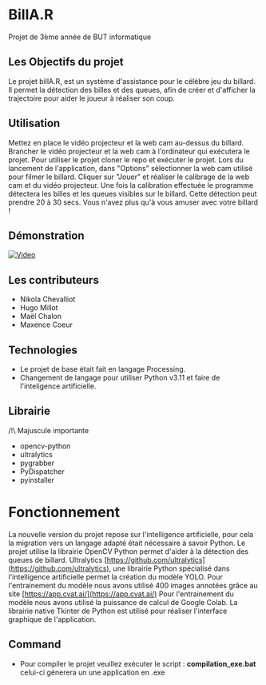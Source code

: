 # BillA.R
Projet de 3ème année de BUT informatique 

## Les Objectifs du projet 
Le projet billA.R, est un système d'assistance pour le célèbre jeu du billard.
Il permet la détection des billes et des queues, afin de créer et d'afficher la trajectoire pour aider le joueur à réaliser son coup.

## Utilisation
Mettez en place le vidéo projecteur et la web cam au-dessus du billard.
Brancher le vidéo projecteur et la web cam à l'ordinateur qui exécutera le projet.
Pour utiliser le projet cloner le repo et exécuter le projet.
Lors du lancement de l'application, dans "Options" sélectionner la web cam utilisé pour filmer le billard.
Cliquer sur "Jouer" et réaliser le calibrage de la web cam et du vidéo projecteur.
Une fois la calibration effectuée le programme détectera les billes et les queues visibles sur le billard. 
Cette détection peut prendre 20 à 30 secs.
Vous n'avez plus qu'à vous amuser avec votre billard ! 

## Démonstration
[![Video](https://youtu.be/guS1cG0wH1E)](https://youtu.be/guS1cG0wH1E)


## Les contributeurs
- Nikola Chevalliot
- Hugo Millot
- Maël Chalon
- Maxence Coeur

## Technologies
- Le projet de base était fait en langage Processing.
- Changement de langage pour utiliser Python v3.11 et faire de l'inteligence artificielle.

## Librairie
/!\ Majuscule importante
- opencv-python
- ultralytics
- pygrabber
- PyDispatcher
- pyinstaller

# Fonctionnement
La nouvelle version du projet repose sur l'intelligence artificielle, pour cela la migration vers un langage adapté était nécessaire à savoir Python. 
Le projet utilise la librairie OpenCV Python permet d'aider à la détection des queues de billard. 
Ultralytics [https://github.com/ultralytics](https://github.com/ultralytics), une librairie Python spécialisé dans l'intelligence artificielle permet la création du modèle YOLO.
Pour l'entrainement du modèle nous avons utilisé 400 images annotées grâce au site [https://app.cvat.ai/](https://app.cvat.ai/)
Pour l'entrainement du modèle nous avons utilisé la puissance de calcul de Google Colab.
La librairie native Tkinter de Python est utilisé pour réaliser l'interface graphique de l'application.

## Command
- Pour compiler le projet veuillez exécuter le script : **compilation_exe.bat** celui-ci génerera un une application en .exe
